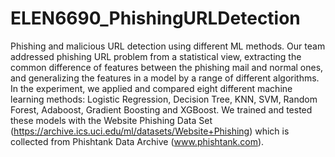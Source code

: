 # ELEN6690_PhishingURLDetection
Phishing and malicious URL detection using different ML methods.
Our team addressed phishing URL problem from a statistical view, extracting the common difference of features between the phishing mail and normal ones, and
generalizing the features in a model by a range of different algorithms. In the experiment, we applied and compared eight different machine learning methods: Logistic Regression, Decision Tree, KNN, SVM, Random Forest, Adaboost, Gradient Boosting and XGBoost. We trained and tested these models with the Website Phishing Data Set (https://archive.ics.uci.edu/ml/datasets/Website+Phishing) which is collected from Phishtank Data Archive (www.phishtank.com).
